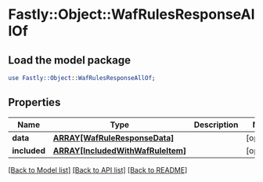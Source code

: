 # Fastly::Object::WafRulesResponseAllOf

## Load the model package
```perl
use Fastly::Object::WafRulesResponseAllOf;
```

## Properties
Name | Type | Description | Notes
------------ | ------------- | ------------- | -------------
**data** | [**ARRAY[WafRuleResponseData]**](WafRuleResponseData.md) |  | [optional] 
**included** | [**ARRAY[IncludedWithWafRuleItem]**](IncludedWithWafRuleItem.md) |  | [optional] 

[[Back to Model list]](../README.md#documentation-for-models) [[Back to API list]](../README.md#documentation-for-api-endpoints) [[Back to README]](../README.md)


